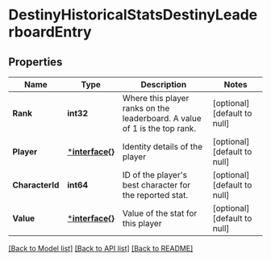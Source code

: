 # DestinyHistoricalStatsDestinyLeaderboardEntry

## Properties
Name | Type | Description | Notes
------------ | ------------- | ------------- | -------------
**Rank** | **int32** | Where this player ranks on the leaderboard. A value of 1 is the top rank. | [optional] [default to null]
**Player** | [***interface{}**](interface{}.md) | Identity details of the player | [optional] [default to null]
**CharacterId** | **int64** | ID of the player&#39;s best character for the reported stat. | [optional] [default to null]
**Value** | [***interface{}**](interface{}.md) | Value of the stat for this player | [optional] [default to null]

[[Back to Model list]](../README.md#documentation-for-models) [[Back to API list]](../README.md#documentation-for-api-endpoints) [[Back to README]](../README.md)


